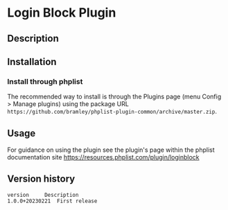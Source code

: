 # Login Block Plugin #

## Description ##


## Installation ##


### Install through phplist ###

The recommended way to install is through the Plugins page (menu Config > Manage plugins) using the package URL `https://github.com/bramley/phplist-plugin-common/archive/master.zip`.

## Usage ##

For guidance on using the plugin see the plugin's page within the phplist documentation site <https://resources.phplist.com/plugin/loginblock>

## Version history ##

    version     Description
    1.0.0+20230221  First release
